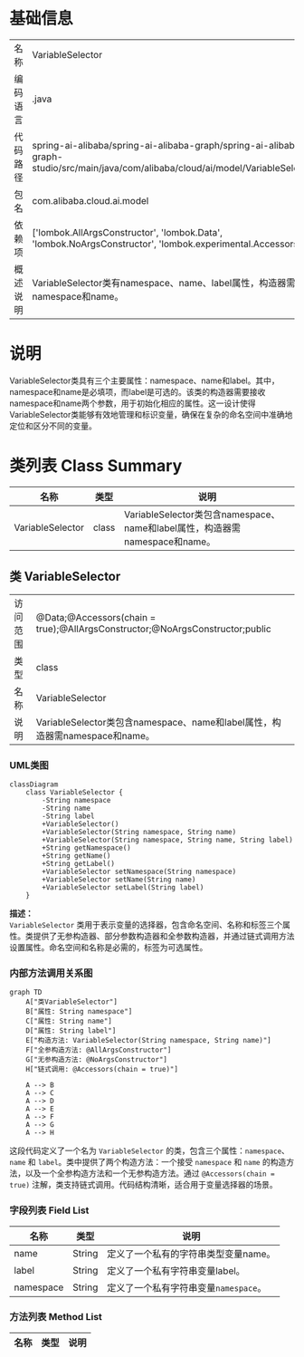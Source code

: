 # 基础信息

|      |      |
|------|------|
| 名称 | VariableSelector |
| 编码语言 | .java |
| 代码路径 | spring-ai-alibaba/spring-ai-alibaba-graph/spring-ai-alibaba-graph-studio/src/main/java/com/alibaba/cloud/ai/model/VariableSelector.java |
| 包名 | com.alibaba.cloud.ai.model |
| 依赖项 | ['lombok.AllArgsConstructor', 'lombok.Data', 'lombok.NoArgsConstructor', 'lombok.experimental.Accessors'] |
| 概述说明 | VariableSelector类有namespace、name、label属性，构造器需namespace和name。 |

# 说明

VariableSelector类具有三个主要属性：namespace、name和label。其中，namespace和name是必填项，而label是可选的。该类的构造器需要接收namespace和name两个参数，用于初始化相应的属性。这一设计使得VariableSelector类能够有效地管理和标识变量，确保在复杂的命名空间中准确地定位和区分不同的变量。

# 类列表 Class Summary

| 名称   | 类型  | 说明 |
|-------|------|-------------|
| VariableSelector | class | VariableSelector类包含namespace、name和label属性，构造器需namespace和name。 |



## 类 VariableSelector

|      |      |
|------|------|
| 访问范围 | @Data;@Accessors(chain = true);@AllArgsConstructor;@NoArgsConstructor;public |
| 类型 | class |
| 名称 | VariableSelector |
| 说明 | VariableSelector类包含namespace、name和label属性，构造器需namespace和name。 |


### UML类图

```mermaid
classDiagram
    class VariableSelector {
        -String namespace
        -String name
        -String label
        +VariableSelector()
        +VariableSelector(String namespace, String name)
        +VariableSelector(String namespace, String name, String label)
        +String getNamespace()
        +String getName()
        +String getLabel()
        +VariableSelector setNamespace(String namespace)
        +VariableSelector setName(String name)
        +VariableSelector setLabel(String label)
    }
```

**描述：**  
`VariableSelector` 类用于表示变量的选择器，包含命名空间、名称和标签三个属性。类提供了无参构造器、部分参数构造器和全参数构造器，并通过链式调用方法设置属性。命名空间和名称是必需的，标签为可选属性。


### 内部方法调用关系图

```mermaid
graph TD
    A["类VariableSelector"]
    B["属性: String namespace"]
    C["属性: String name"]
    D["属性: String label"]
    E["构造方法: VariableSelector(String namespace, String name)"]
    F["全参构造方法: @AllArgsConstructor"]
    G["无参构造方法: @NoArgsConstructor"]
    H["链式调用: @Accessors(chain = true)"]

    A --> B
    A --> C
    A --> D
    A --> E
    A --> F
    A --> G
    A --> H
```

这段代码定义了一个名为 `VariableSelector` 的类，包含三个属性：`namespace`、`name` 和 `label`。类中提供了两个构造方法：一个接受 `namespace` 和 `name` 的构造方法，以及一个全参构造方法和一个无参构造方法。通过 `@Accessors(chain = true)` 注解，类支持链式调用。代码结构清晰，适合用于变量选择器的场景。

### 字段列表 Field List

| 名称  | 类型  | 说明 |
|-------|-------|------|
| name | String | 定义了一个私有的字符串类型变量name。 |
| label | String | 定义了一个私有字符串变量label。 |
| namespace | String | 定义了一个私有字符串变量`namespace`。 |

### 方法列表 Method List

| 名称  | 类型  | 说明 |
|-------|-------|------|




